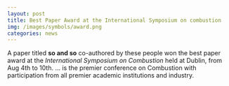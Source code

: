 ```yaml
---
layout: post
title: Best Paper Award at the International Symposium on combustion
img: /images/symbols/award.png
categories: news
---
```

A paper titled **so and so** co-authored by these people won the best paper award at the _International Symposium on Combustion_ held at Dublin, from Aug 4th to 10th. ... is the premier conference on Combustion with participation from all premier academic institutions and industry. 
